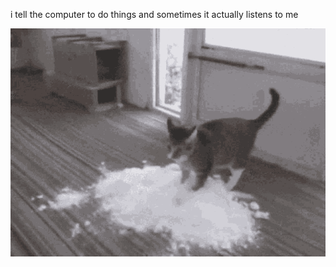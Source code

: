 i tell the computer to do things and sometimes it actually listens to me
<!--START_SECTION:update_image-->
<img src=https://raw.githubusercontent.com/sneakykestrel/sneakykestrel/main/.github/images/cocaine.gif height="" width="" align=left alt=kitty />
<!--END_SECTION:update_image-->

